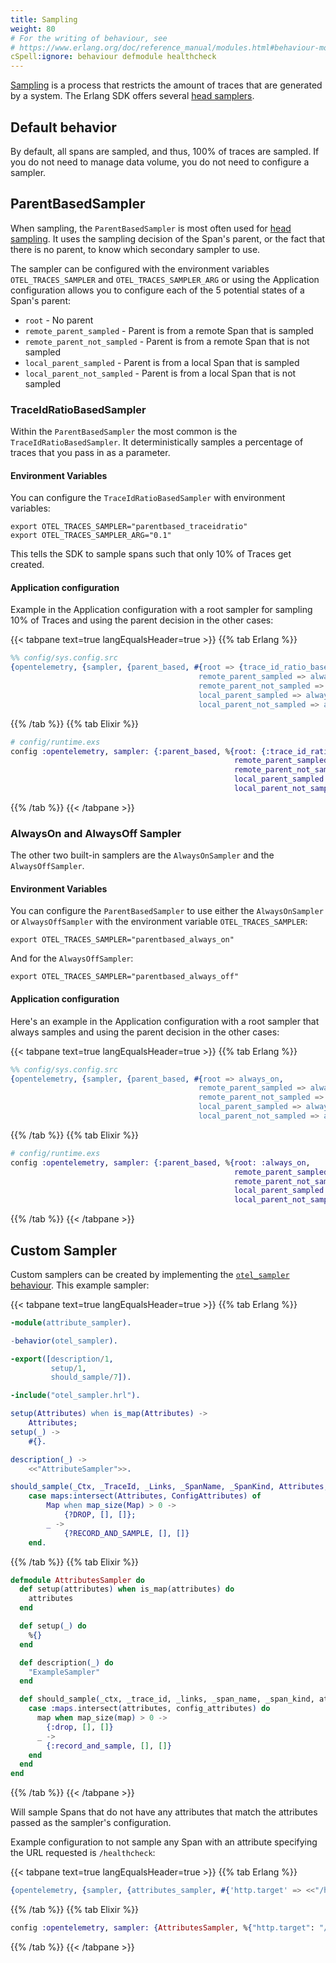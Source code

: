 ```yaml
---
title: Sampling
weight: 80
# For the writing of behaviour, see
# https://www.erlang.org/doc/reference_manual/modules.html#behaviour-module-attribute
cSpell:ignore: behaviour defmodule healthcheck
---
```


<!-- markdownlint-disable no-duplicate-heading -->
<!-- markdownlint-capture -->

[Sampling](/docs/concepts/sampling/) is a process that restricts the amount of
traces that are generated by a system. The Erlang SDK offers several
[head samplers](/docs/concepts/sampling#head-sampling).

## Default behavior

By default, all spans are sampled, and thus, 100% of traces are sampled. If you
do not need to manage data volume, you do not need to configure a sampler.

## ParentBasedSampler

When sampling, the `ParentBasedSampler` is most often used for
[head sampling](/docs/concepts/sampling/#head-sampling). It uses the sampling
decision of the Span's parent, or the fact that there is no parent, to know
which secondary sampler to use.

The sampler can be configured with the environment variables
`OTEL_TRACES_SAMPLER` and `OTEL_TRACES_SAMPLER_ARG` or using the Application
configuration allows you to configure each of the 5 potential states of a Span's
parent:

- `root` - No parent
- `remote_parent_sampled` - Parent is from a remote Span that is sampled
- `remote_parent_not_sampled` - Parent is from a remote Span that is not sampled
- `local_parent_sampled` - Parent is from a local Span that is sampled
- `local_parent_not_sampled` - Parent is from a local Span that is not sampled

### TraceIdRatioBasedSampler

Within the `ParentBasedSampler` the most common is the
`TraceIdRatioBasedSampler`. It deterministically samples a percentage of traces
that you pass in as a parameter.

#### Environment Variables

You can configure the `TraceIdRatioBasedSampler` with environment variables:

```shell
export OTEL_TRACES_SAMPLER="parentbased_traceidratio"
export OTEL_TRACES_SAMPLER_ARG="0.1"
```

This tells the SDK to sample spans such that only 10% of Traces get created.

#### Application configuration

Example in the Application configuration with a root sampler for sampling 10% of
Traces and using the parent decision in the other cases:

{{< tabpane text=true langEqualsHeader=true >}} {{% tab Erlang %}}

```erlang
%% config/sys.config.src
{opentelemetry, {sampler, {parent_based, #{root => {trace_id_ratio_based, 0.10},
                                          remote_parent_sampled => always_on,
                                          remote_parent_not_sampled => always_off,
                                          local_parent_sampled => always_on,
                                          local_parent_not_sampled => always_off}}}}
```

{{% /tab %}} {{% tab Elixir %}}

```elixir
# config/runtime.exs
config :opentelemetry, sampler: {:parent_based, %{root: {:trace_id_ratio_based, 0.10},
                                                  remote_parent_sampled: :always_on,
                                                  remote_parent_not_sampled: :always_off,
                                                  local_parent_sampled: :always_on,
                                                  local_parent_not_sampled: :always_off}}

```

{{% /tab %}} {{< /tabpane >}}

### AlwaysOn and AlwaysOff Sampler

The other two built-in samplers are the `AlwaysOnSampler` and the
`AlwaysOffSampler`.

#### Environment Variables

You can configure the `ParentBasedSampler` to use either the `AlwaysOnSampler`
or `AlwaysOffSampler` with the environment variable `OTEL_TRACES_SAMPLER`:

```shell
export OTEL_TRACES_SAMPLER="parentbased_always_on"
```

And for the `AlwaysOffSampler`:

```shell
export OTEL_TRACES_SAMPLER="parentbased_always_off"
```

#### Application configuration

Here's an example in the Application configuration with a root sampler that
always samples and using the parent decision in the other cases:

{{< tabpane text=true langEqualsHeader=true >}} {{% tab Erlang %}}

```erlang
%% config/sys.config.src
{opentelemetry, {sampler, {parent_based, #{root => always_on,
                                          remote_parent_sampled => always_on,
                                          remote_parent_not_sampled => always_off,
                                          local_parent_sampled => always_on,
                                          local_parent_not_sampled => always_off}}}}
```

{{% /tab %}} {{% tab Elixir %}}

```elixir
# config/runtime.exs
config :opentelemetry, sampler: {:parent_based, %{root: :always_on,
                                                  remote_parent_sampled: :always_on,
                                                  remote_parent_not_sampled: :always_off,
                                                  local_parent_sampled: :always_on,
                                                  local_parent_not_sampled: :always_off}}

```

{{% /tab %}} {{< /tabpane >}}

## Custom Sampler

Custom samplers can be created by implementing the
[`otel_sampler` behaviour](https://hexdocs.pm/opentelemetry/1.3.0/otel_sampler.html#callbacks).
This example sampler:

{{< tabpane text=true langEqualsHeader=true >}} {{% tab Erlang %}}

```erlang
-module(attribute_sampler).

-behavior(otel_sampler).

-export([description/1,
         setup/1,
         should_sample/7]).

-include("otel_sampler.hrl").

setup(Attributes) when is_map(Attributes) ->
    Attributes;
setup(_) ->
    #{}.

description(_) ->
    <<"AttributeSampler">>.

should_sample(_Ctx, _TraceId, _Links, _SpanName, _SpanKind, Attributes, ConfigAttributes) ->
    case maps:intersect(Attributes, ConfigAttributes) of
        Map when map_size(Map) > 0 ->
            {?DROP, [], []};
        _ ->
            {?RECORD_AND_SAMPLE, [], []}
    end.
```

{{% /tab %}} {{% tab Elixir %}}

```elixir
defmodule AttributesSampler do
  def setup(attributes) when is_map(attributes) do
    attributes
  end

  def setup(_) do
    %{}
  end

  def description(_) do
    "ExampleSampler"
  end

  def should_sample(_ctx, _trace_id, _links, _span_name, _span_kind, attributes, config_attributes) do
    case :maps.intersect(attributes, config_attributes) do
      map when map_size(map) > 0 ->
        {:drop, [], []}
      _ ->
        {:record_and_sample, [], []}
    end
  end
end
```

{{% /tab %}} {{< /tabpane >}}

Will sample Spans that do not have any attributes that match the attributes
passed as the sampler's configuration.

Example configuration to not sample any Span with an attribute specifying the
URL requested is `/healthcheck`:

{{< tabpane text=true langEqualsHeader=true >}} {{% tab Erlang %}}

```erlang
{opentelemetry, {sampler, {attributes_sampler, #{'http.target' => <<"/healthcheck">>}}}}
```

{{% /tab %}} {{% tab Elixir %}}

```elixir
config :opentelemetry, sampler: {AttributesSampler, %{"http.target": "/healthcheck"}}
```

{{% /tab %}} {{< /tabpane >}}
